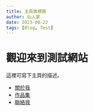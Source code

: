 ```yaml
---
title: 主頁面標題
author: 仙人掌
date: 2023-08-22
tags: [Blog, Test]
---
```


# 觀迎來到測試網站

這裡可寫下主頁的描述。

- [關於我](/about)
- [作品集](/portfolio)
- [聯絡我](/contact)

